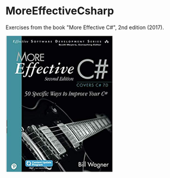 # MoreEffectiveCsharp
Exercises from the book "More Effective C#", 2nd edition (2017).

![book_cover](https://github.com/henriquegaia/MoreEffectiveCsharp/blob/master/Resources/cover.PNG)
